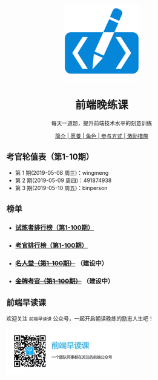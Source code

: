 <p align="center">
  <img width="200" src="./assets/images/logo.svg" alt="logo">
</p>

<h1 align="center">前端晚练课</h1>

<div align="center">
<p>每天一道题，提升前端技术水平的刻意训练</p>

[简介 | 愿景 | 角色 | 参与方式 | 激励措施](./about.md)
</div>

## 考官轮值表（第1-10期）

  - 第 1 期(2019-05-08 周三)：wingmeng
  - 第 2 期(2019-05-09 周四)：491874938
  - 第 3 期(2019-05-10 周五)：binperson

## 榜单

- ### [试炼者排行榜（第1-100期）](https://fezaoduke.github.io/fe-practice-hard/ranking-list/index.html?session=1)
- ### [考官排行榜（第1-100期）](https://fezaoduke.github.io/fe-practice-hard/ranking-list/index.html?type=examiner&session=1)
- ### ~~[名人堂（第1-100期）](https://fezaoduke.github.io/fe-practice-hard/hall-of-fame/index.html?session=1)~~ （建设中）
- ### ~~[金牌考官（第1-100期）](https://fezaoduke.github.io/fe-practice-hard/gold-examiner/index.html?type=examiner&session=1)~~ （建设中）

## 前端早读课

欢迎关注 `前端早读课` 公众号，一起开启朝读晚练的励志人生吧！

![](./screenshot/official-public-accounts.jpg)
